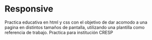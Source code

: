 # Responsive
Practica educativa en html y css con el objetivo de dar acomodo a una pagina en distintos tamaños de pantalla, utilizando una plantilla como referencia de trabajo. Practica para institución CRESP
